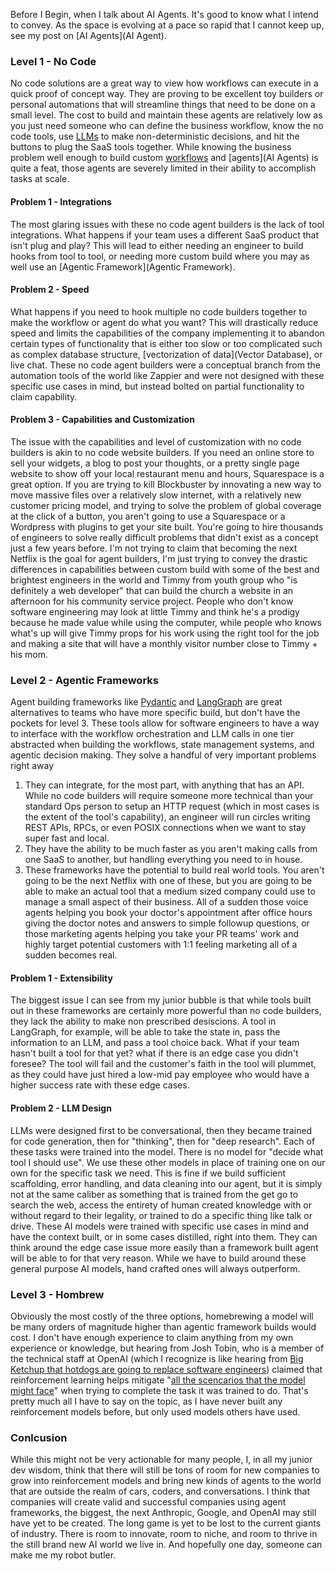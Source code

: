 Before I Begin, when I talk about AI Agents. It's good to know what I intend to convey. As the space is evolving at a pace so rapid that I cannot keep up, see my post on [AI Agents](AI Agent).
### Level 1 - No Code

No code solutions are a great way to view how workflows can execute in a quick proof of concept way. They are proving to be excellent toy builders or personal automations that will streamline things that need to be done on a small level. The cost to build and maintain these agents are relatively low as you just need someone who can define the business workflow, know the no code tools, use [LLMs](LLM.md) to make non-deterministic decisions, and hit the buttons to plug the SaaS tools together. While knowing the business problem well enough to build custom [workflows](Workflow) and [agents](AI Agents) is quite a feat, those agents are severely limited in their ability to accomplish tasks at scale. 

#### Problem 1 - Integrations
The most glaring issues with these no code agent builders is the lack of tool integrations. What happens if your team uses a different SaaS product that isn't plug and play? This will lead to either needing an engineer to build hooks from tool to tool, or needing more custom build where you may as well use an [Agentic Framework](Agentic Framework).  

#### Problem 2 - Speed
What happens if you need to hook multiple no code builders together to make the workflow or agent do what you want? This will drastically reduce speed and limits the capabilities of the company implementing it to abandon certain types of functionality that is either too slow or too complicated such as complex database structure, [vectorization of data](Vector Database), or live chat. These no code agent builders were a conceptual branch from the automation tools of the world like Zappier and were not designed with these specific use cases in mind, but instead bolted on partial functionality to claim capability. 

#### Problem 3 - Capabilities and Customization
The issue with the capabilities and level of customization with no code builders is akin to no code website builders. If you need an online store to sell your widgets, a blog to post your thoughts, or a pretty single page website to show off your local restaurant menu and hours, Squarespace is a great option. If you are trying to kill Blockbuster by innovating a new way to move massive files over a relatively slow internet, with a relatively new customer pricing model, and trying to solve the problem of global coverage at the click of a button, you aren't going to use a Squarespace or a Wordpress with plugins to get your site built. You're going to hire thousands of engineers to solve really difficult problems that didn't exist as a concept just a few years before. I'm not trying to claim that becoming the next Netflix is the goal for agent builders, I'm just trying to convey the drastic differences in capabilities between custom build with some of the best and brightest engineers in the world and Timmy from youth group who "is definitely a web developer" that can build the church a website in an afternoon for his community service project. People who don't know software engineering may look at little Timmy and think he's a prodigy because he made value while using the computer, while people who knows what's up will give Timmy props for his work using the right tool for the job and making a site that will have a monthly visitor number close to Timmy + his mom. 

### Level 2 - Agentic Frameworks

Agent building frameworks like [Pydantic](https://ai.pydantic.dev/) and [LangGraph](https://www.langchain.com/langgraph) are great alternatives to teams who have more specific build, but don't have the pockets for level 3. These tools allow for software engineers to have a way to interface with the workflow orchestration and LLM calls in one tier abstracted when building the workflows, state management systems, and agentic decision making. They solve a handful of very important problems right away 
1. They can integrate, for the most part, with anything that has an API. While no code builders will require someone more technical than your standard Ops person to setup an HTTP request (which in most cases is the extent of the tool's capability), an engineer will run circles writing REST APIs, RPCs, or even POSIX connections when we want to stay super fast and local.
2. They have the ability to be much faster as you aren't making calls from one SaaS to another, but handling everything you need to in house.
3. These frameworks have the potential to build real world tools. You aren't going to be the next Netflix with one of these, but you are going to be able to make an actual tool that a medium sized company could use to manage a small aspect of their business. All of a sudden those voice agents helping you book your doctor's appointment after office hours giving the doctor notes and answers to simple followup questions, or those marketing agents helping you take your PR teams' work and highly target potential customers with 1:1 feeling marketing all of a sudden becomes real. 

#### Problem 1 - Extensibility 
The biggest issue I can see from my junior bubble is that while tools built out in these frameworks are certainly more powerful than no code builders, they lack the ability to make non prescribed desiscions. A tool in LangGraph, for example, will be able to take the state in, pass the information to an LLM, and pass a tool choice back. What if your team hasn't built a tool for that yet? what if there is an edge case you didn't foresee? The tool will fail and the customer's faith in the tool will plummet, as they could have just hired a low-mid pay employee who would have a higher success rate with these edge cases. 

#### Problem 2 - LLM Design
LLMs were designed first to be conversational, then they became trained for code generation, then for "thinking", then for "deep research". Each of these tasks were trained into the model. There is no model for "decide what tool I should use". We use these other models in place of training one on our own for the specific task we need. This is fine if we build sufficient scaffolding, error handling, and data cleaning into our agent, but it is simply not at the same caliber as something that is trained from the get go to search the web, access the entirety of human created knowledge with or without regard to their legality, or trained to do a specific thing like talk or drive. These AI models were trained with specific use cases in mind and have the context built, or in some cases distilled, right into them. They can think around the edge case issue more easily than a framework built agent will be able to for that very reason. While we have to build around these general purpose AI models, hand crafted ones will always outperform.

### Level 3 - Hombrew
Obviously the most costly of the three options, homebrewing a model will be many orders of magnitude higher than agentic framework builds would cost. I don't have enough experience to claim anything from my own experience or knowledge, but hearing from Josh Tobin, who is a member of the technical staff at OpenAI (which I recognize is like hearing from [Big Ketchup that hotdogs are going to replace software engineers](https://www.youtube.com/watch?v=apdMMuQFDsQ)) claimed that reinforcement learning helps mitigate "[all the scencarios that the model might face](https://youtu.be/bNEvJYzoa8A?si=I2KnHkU8n_FwMBz4&t=965)" when trying to complete the task it was trained to do. That's pretty much all I have to say on the topic, as I have never built any reinforcement models before, but only used models others have used. 

### Conlcusion
While this might not be very actionable for many people, I, in all my junior dev wisdom, think that there will still be tons of room for new companies to grow into reinforcement models and bring new kinds of agents to the world that are outside the realm of cars, coders, and conversations. I think that companies will create valid and successful companies using agent frameworks, the biggest, the next Anthropic, Google, and OpenAI may still have yet to be created. The long game is yet to be lost to the current giants of industry. There is room to innovate, room to niche, and room to thrive in the still brand new AI world we live in. And hopefully one day, someone can make me my robot butler.